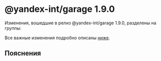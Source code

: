 # @yandex-int/garage 1.9.0

<!-- ЧЕЛОВЕЧЕСКОЕ ВСТУПЛЕНИЕ -->

Изменения, вошедшие в релиз @yandex-int/garage 1.9.0, разделены на группы:

Все важные изменения подробно описаны [ниже](#Пояснения).

## Пояснения

